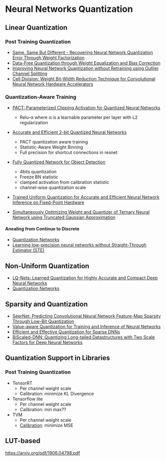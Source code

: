 # Neural Networks Quantization

## Linear Quantization

### Post Training Quantization
- [Same, Same But Different - Recovering Neural Network Quantization Error Through Weight Factorization
](https://arxiv.org/abs/1902.01917)
- [Data-Free Quantization through Weight Equalization and Bias Correction](https://arxiv.org/abs/1906.04721)
- [Improving Neural Network Quantization without Retraining using Outlier Channel Splitting](https://arxiv.org/abs/1901.09504)
- [Cell Division: Weight Bit-Width Reduction Technique for Convolutional Neural Network Hardware Accelerators](https://dl.acm.org/citation.cfm?id=3287721)
### Quantization-Aware Training
- [PACT: Parameterized Clipping Activation for Quantized Neural Networks](https://arxiv.org/abs/1805.06085)
  - Relu-α where α is a learnable parameter per layer with L2 regularization
  
- [Accurate and Efficient 2-bit Quantized Neural Networks](https://www.sysml.cc/doc/2019/168.pdf)
  - PACT quantization aware training
  - Statistic-Aware Weight Binning
  - Full precision for shortcut connections in resnet
  
- [Fully Quantized Network for Object Detection](http://openaccess.thecvf.com/content_CVPR_2019/papers/Li_Fully_Quantized_Network_for_Object_Detection_CVPR_2019_paper.pdf)
  - 4bits quantization
  - Freeze BN statistic
  - clamped activation from calibration statistic
  - channel-wise quantization scale
- [Trained Uniform Quantization for Accurate and Efficient Neural Network Inference on Fixed-Point Hardware](https://arxiv.org/abs/1903.08066)

- [Simultaneously Optimizing Weight and Quantizer of Ternary Neural Network using Truncated Gaussian Approximation](http://openaccess.thecvf.com/content_CVPR_2019/papers/He_Simultaneously_Optimizing_Weight_and_Quantizer_of_Ternary_Neural_Network_Using_CVPR_2019_paper.pdf)

#### Anealing from Continue to Discrete 
- [Quantization Networks](http://openaccess.thecvf.com/content_CVPR_2019/papers/Yang_Quantization_Networks_CVPR_2019_paper.pdf)
- [Learning low-precision neural networks without
Straight-Through Estimator (STE)](https://arxiv.org/pdf/1903.01061.pdf)

## Non-Uniform Quantization
- [LQ-Nets: Learned Quantization for Highly Accurate and Compact Deep Neural Networks](https://arxiv.org/abs/1807.10029)
- [Quantization Networks](http://openaccess.thecvf.com/content_CVPR_2019/papers/Yang_Quantization_Networks_CVPR_2019_paper.pdf)

## Sparsity and Quantization
- [SeerNet: Predicting Convolutional Neural Network Feature-Map Sparsity Through Low-Bit Quantization](http://openaccess.thecvf.com/content_CVPR_2019/html/Cao_SeerNet_Predicting_Convolutional_Neural_Network_Feature-Map_Sparsity_Through_Low-Bit_Quantization_CVPR_2019_paper.html)
- [Value-aware Quantization for Training and Inference of Neural Networks](https://arxiv.org/abs/1804.07802)
- [Efficient and Effective Quantization for Sparse DNNs](https://arxiv.org/pdf/1903.03046.pdf)
- [BiScaled-DNN: Quantizing Long-tailed Datastructures with Two Scale Factors for Deep Neural Networks](https://dl.acm.org/citation.cfm?id=3316781.3317783)

## Quantization Support in Libraries
### Post Training Quantization
- TensorRT
  - Per channel weight scale
  - Calibration: minimize KL Divergence
- Tensorflow lite
  - Per channel  weight scale
  - Calibration: min max??
- TVM
  - Per channel weight scale
  - [Calibration](https://github.com/dmlc/tvm/issues/2651): minimize MSE
  
## LUT-based
https://arxiv.org/pdf/1906.04798.pdf
